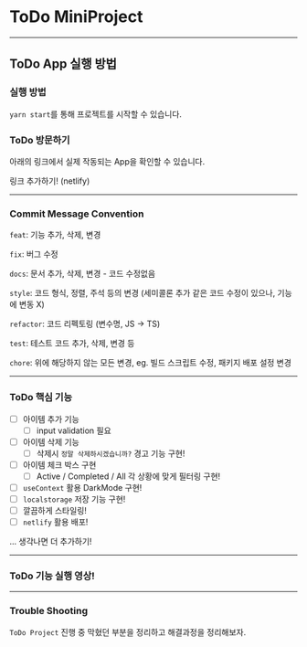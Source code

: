 # ToDo MiniProject

---

## ToDo App 실행 방법

### 실행 방법

`yarn start`를 통해 프로젝트를 시작할 수 있습니다.

### ToDo 방문하기

아래의 링크에서 실제 작동되는 App을 확인할 수 있습니다.

링크 추가하기! (netlify)

---

### Commit Message Convention

`feat`: 기능 추가, 삭제, 변경

`fix`: 버그 수정

`docs`: 문서 추가, 삭제, 변경 - 코드 수정없음

`style`: 코드 형식, 정렬, 주석 등의 변경
(세미콜론 추가 같은 코드 수정이 있으나, 기능에 변동 X)

`refactor`: 코드 리펙토링 (변수명, JS -> TS)

`test`: 테스트 코드 추가, 삭제, 변경 등

`chore`: 위에 해당하지 않는 모든 변경, eg. 빌드 스크립트 수정, 패키지 배포 설정 변경

---

### ToDo 핵심 기능

- [ ] 아이템 추가 기능
  - [ ] input validation 필요
- [ ] 아이템 삭제 기능
  - [ ] 삭제시 `정말 삭제하시겠습니까?` 경고 기능 구현!
- [ ] 아이템 체크 박스 구현
  - [ ] Active / Completed / All 각 상황에 맞게 필터링 구현!
- [ ] `useContext` 활용 DarkMode 구현!
- [ ] `localstorage` 저장 기능 구현!
- [ ] 깔끔하게 스타일링!
- [ ] `netlify` 활용 배포!

... 생각나면 더 추가하기!

---

### ToDo 기능 실행 영상!

---

### Trouble Shooting

`ToDo Project` 진행 중 막혔던 부분을 정리하고 해결과정을 정리해보자.

